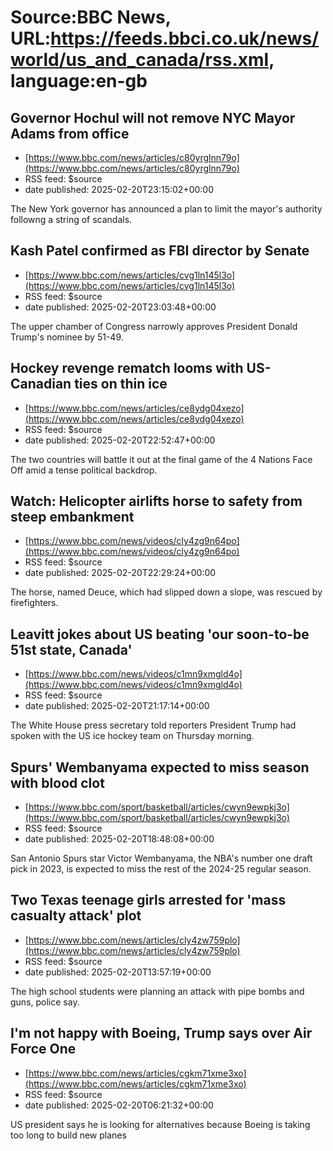 # Source:BBC News, URL:https://feeds.bbci.co.uk/news/world/us_and_canada/rss.xml, language:en-gb

## Governor Hochul will not remove NYC Mayor Adams from office
 - [https://www.bbc.com/news/articles/c80yrglnn79o](https://www.bbc.com/news/articles/c80yrglnn79o)
 - RSS feed: $source
 - date published: 2025-02-20T23:15:02+00:00

The New York governor has announced a plan to limit the mayor's authority followng a string of scandals.

## Kash Patel confirmed as FBI director by Senate
 - [https://www.bbc.com/news/articles/cvg1ln145l3o](https://www.bbc.com/news/articles/cvg1ln145l3o)
 - RSS feed: $source
 - date published: 2025-02-20T23:03:48+00:00

The upper chamber of Congress narrowly approves President Donald Trump's nominee by 51-49.

## Hockey revenge rematch looms with US-Canadian ties on thin ice
 - [https://www.bbc.com/news/articles/ce8ydg04xezo](https://www.bbc.com/news/articles/ce8ydg04xezo)
 - RSS feed: $source
 - date published: 2025-02-20T22:52:47+00:00

The two countries will battle it out at the final game of the 4 Nations Face Off amid a tense political backdrop.

## Watch: Helicopter airlifts horse to safety from steep embankment
 - [https://www.bbc.com/news/videos/cly4zg9n64po](https://www.bbc.com/news/videos/cly4zg9n64po)
 - RSS feed: $source
 - date published: 2025-02-20T22:29:24+00:00

The horse, named Deuce, which had slipped down a slope, was rescued by firefighters.

## Leavitt jokes about US beating 'our soon-to-be 51st state, Canada'
 - [https://www.bbc.com/news/videos/c1mn9xmgld4o](https://www.bbc.com/news/videos/c1mn9xmgld4o)
 - RSS feed: $source
 - date published: 2025-02-20T21:17:14+00:00

The White House press secretary told reporters President Trump had spoken with the US ice hockey team on Thursday morning.

## Spurs' Wembanyama expected to miss season with blood clot
 - [https://www.bbc.com/sport/basketball/articles/cwyn9ewpkj3o](https://www.bbc.com/sport/basketball/articles/cwyn9ewpkj3o)
 - RSS feed: $source
 - date published: 2025-02-20T18:48:08+00:00

San Antonio Spurs star Victor Wembanyama, the NBA's number one draft pick in 2023, is expected to miss the rest of the 2024-25 regular season.

## Two Texas teenage girls arrested for 'mass casualty attack' plot
 - [https://www.bbc.com/news/articles/cly4zw759plo](https://www.bbc.com/news/articles/cly4zw759plo)
 - RSS feed: $source
 - date published: 2025-02-20T13:57:19+00:00

The high school students were planning an attack with pipe bombs and guns, police say.

## I'm not happy with Boeing, Trump says over Air Force One
 - [https://www.bbc.com/news/articles/cgkm71xme3xo](https://www.bbc.com/news/articles/cgkm71xme3xo)
 - RSS feed: $source
 - date published: 2025-02-20T06:21:32+00:00

US president says he is looking for alternatives because Boeing is taking too long to build new planes

